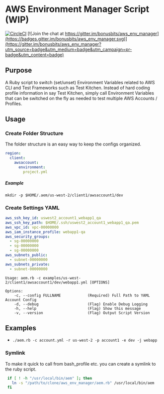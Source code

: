 # AWS Environment Manager Script (WIP)
[![CircleCI](https://circleci.com/gh/bonusbits/aws_env_manager.svg?style=shield)](https://circleci.com/gh/bonusbits/aws_env_manager)
[![Join the chat at https://gitter.im/bonusbits/aws_env_manager](https://badges.gitter.im/bonusbits/aws_env_manager.svg)](https://gitter.im/bonusbits/aws_env_manager?utm_source=badge&utm_medium=badge&utm_campaign=pr-badge&utm_content=badge)

## Purpose
A Ruby script to switch (set/unset) Environment Variables related to AWS CLI and Test Frameworks such as Test Kitchen.
Instead of hard coding profile information in say Test Kitchen, simply call Environment Variables that can be switched on the fly as needed to test multiple AWS Accounts / Profiles.

## Usage
### Create Folder Structure
The folder structure is an easy way to keep the configs organized.
```yaml
region:
  client:
    awsaccount:
      environment:
        project.yml
```

##### Example
```mkdir -p $HOME/.aem/us-west-2/client1/awsaccount1/dev```

### Create Settings YAML
```yaml
aws_ssh_key_id: uswest2_account1_webapp1_qa
aws_ssh_key_path: $HOME/.ssh/uswest2_account1_webapp1_qa.pem
aws_vpc_id: vpc-00000000
aws_iam_instance_profile: webapp1-qa
aws_security_groups:
  - sg-00000000
  - sg-00000000
  - sg-00000000
aws_subnets_public:
  - subnet-00000000
aws_subnets_private:
  - subnet-00000000
```


```
Usage: aem.rb -c examples/us-west-2/client1/awsaccount1/dev/webapp1.yml [OPTIONS]

Options:
    -c, --config FULLNAME            (Required) Full Path to YAML Account Config
    -d, --debug                      (Flag) Enable Debug Logging
    -h, --help                       (Flag) Show this message
    -v, --version                    (Flag) Output Script Version
```

## Examples
* ```./aem.rb -c account.yml -r us-west-2 -p account1 -e dev -j webapp```

### Symlink
To make it quick to call from bash_profile etc. you can create a symlink to the ruby script.
```bash
 if [ ! -h "/usr/local/bin/aem" ]; then
   ln -s "/path/to/clone/aws_env_manager/aem.rb" /usr/local/bin/aem
 fi
```
